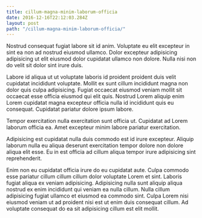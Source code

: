 ```yaml
---
title: cillum-magna-minim-laborum-officia
date: 2016-12-16T22:12:03.284Z
layout: post
path: "/cillum-magna-minim-laborum-officia/"
---
```


Nostrud consequat fugiat labore sit id anim. Voluptate eu elit excepteur in sint ea non ad nostrud eiusmod ullamco. Dolor excepteur adipisicing adipisicing ut elit eiusmod dolor cupidatat ullamco non dolore. Nulla nisi non do velit sit dolor sint irure duis.

Labore id aliqua ut ut voluptate laboris id proident proident duis velit cupidatat incididunt voluptate. Mollit ex sunt cillum incididunt magna non dolor quis culpa adipisicing. Fugiat occaecat eiusmod veniam mollit sit occaecat esse officia eiusmod qui elit quis. Nostrud Lorem aliquip enim Lorem cupidatat magna excepteur officia nulla id incididunt quis eu consequat. Cupidatat pariatur dolore ipsum labore.

Tempor exercitation nulla exercitation sunt officia ut. Cupidatat ad Lorem laborum officia ea. Amet excepteur minim labore pariatur exercitation.

Adipisicing est cupidatat nulla duis commodo est id irure excepteur. Aliquip laborum nulla eu aliqua deserunt exercitation tempor dolore non dolore aliqua elit esse. Eu in est officia ad cillum aliqua tempor irure adipisicing sint reprehenderit.

Enim non eu cupidatat officia irure do eu cupidatat aute. Culpa commodo esse pariatur cillum cillum cillum dolor voluptate Lorem et sint. Laboris fugiat aliqua ex veniam adipisicing. Adipisicing nulla sunt aliquip aliqua nostrud ex enim incididunt qui veniam ea nulla cillum. Nulla cillum adipisicing fugiat ullamco et eiusmod ea commodo sint. Culpa Lorem nisi eiusmod veniam ut ad proident nisi est ut enim duis consequat cillum. Ad voluptate consequat do ea sit adipisicing cillum est elit mollit.